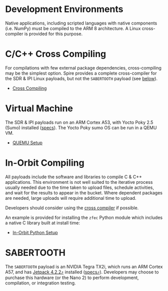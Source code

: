 # Development Environments

Native applications, including scripted languages with native components (i.e. NumPy) must be compiled to the ARM 8 architecture. A Linux cross-compiler is provided for this purpose.


# C/C++ Cross Compiling

For compilations with few external package dependencies, cross-compiling may be the simplest option. Spire provides a complete cross-compiler for the SDR & IPI Linux payloads, but not the `SABERTOOTH` payload (see [below](#sabertooth)).

 * [Cross Compiling](./cross-compiling/)


# Virtual Machine

The SDR & IPI payloads run on an ARM Cortex A53, with Yocto Poky 2.5 (Sumo) installed ([specs](../#payload-specifications)). The Yocto Poky sumo OS can be run in a QEMU VM.

 * [QUEMU Setup](./virtual-machine/)


# In-Orbit Compiling

All payloads include the software and libraries to compile C & C++ applications. This environment is not well suited to the iterative process usually needed due to the time taken to upload files, schedule activities, and wait for the results to appear in the bucket. Where dependent packages are needed, large uploads will require additional time to upload.

Developers should consider using the [cross compiler](./cross-compiling/) if possible.

An example is provided for installing the `zfec` Python module which includes a native C library built at install time:

 * [In-Orbit Python Setup](./in-orbit/)


# SABERTOOTH

The `SABERTOOTH` payload is an NVIDIA Tegra TX2i, which runs an ARM Cortex A57, and has [Jetpack 4.2.2⤴](https://developer.nvidia.com/jetpack-422-archive) installed ([specs⤴](https://developers.spire.com/space-services-user-guide/index.html#payload-specifications)). Developers may choose to purchase this hardware (or the Nano 2) to perform development, compilation, or integration testing.
